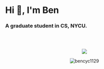 <h1>Hi 👋, I'm Ben</h1>
<h3>A graduate student in CS, NYCU.</h3><br><br>

<p align="center">
    <img src="https://github-readme-stats.vercel.app/api?username=bencyc1129&show_icons=true&theme=midnight-purple&border_radius=25&hide_border=true&include_all_commits=true">
</p>

<p align="center">
    <img align="center" src="https://github-readme-stats.vercel.app/api/top-langs?username=bencyc1129&show_icons=true&theme=midnight-purple&locale=en&layout=compact" alt="bencyc1129" />
</p>
